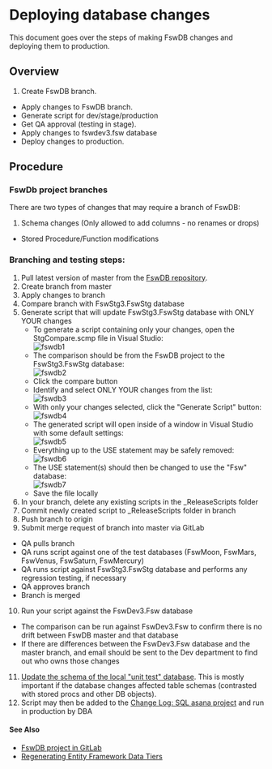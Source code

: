 # Deploying database changes

This document goes over the steps of making FswDB changes and deploying them
to production.

## Overview

1. Create FswDB branch.
* Apply changes to FswDB branch.
* Generate script for dev/stage/production
* Get QA approval (testing in stage).
* Apply changes to fswdev3.fsw database
* Deploy changes to production.

## Procedure

### FswDb project branches

There are two types of changes that may require a branch of FswDB:

1. Schema changes (Only allowed to add columns - no renames or drops)
* Stored Procedure/Function modifications


### Branching and testing steps:

1. Pull latest version of master from the [FswDB repository](http://gitlab.fsw.com/tfs/FswDB).
2. Create branch from master
3. Apply changes to branch
4. Compare branch with FswStg3.FswStg database
5. Generate script that will update FswStg3.FswStg database with ONLY YOUR changes
    * To generate a script containing only your changes, open the StgCompare.scmp file in Visual Studio:  
    ![fswdb1](http://gitlab.fsw.com/tfs/library/uploads/b1fdd3f41610fcc900c822382c406b4b/fswdb1.PNG)  
    * The comparison should be from the FswDB project to the FswStg3.FswStg database:  
    ![fswdb2](http://gitlab.fsw.com/tfs/library/uploads/eed1784e14bbd17744ad1a5d4d87f522/fswdb2.PNG)     
    * Click the compare button
    * Identify and select ONLY YOUR changes from the list:  
    ![fswdb3](http://gitlab.fsw.com/tfs/library/uploads/11ba9e1e2044375f9aaf5e52c7ab896b/fswdb3.PNG)  
    * With only your changes selected, click the "Generate Script" button:  
    ![fswdb4](http://gitlab.fsw.com/tfs/library/uploads/7f56a2ed12b5d779c366f8537a0170ad/fswdb4.PNG)  
    * The generated script will open inside of a window in Visual Studio with some default settings:  
    ![fswdb5](http://gitlab.fsw.com/tfs/library/uploads/fa70783090d29aded8d4b53f7d9c44b2/fswdb5.PNG)  
    * Everything up to the USE statement may be safely removed:  
    ![fswdb6](http://gitlab.fsw.com/tfs/library/uploads/1dde359d05cb7f6e35d08e5d02a8a9ea/fswdb6.PNG)  
    * The USE statement(s) should then be changed to use the "Fsw" database:  
    ![fswdb7](http://gitlab.fsw.com/tfs/library/uploads/e43708018698bf1d9b61188d55f85581/fswdb7.PNG)  
    * Save the file locally
6. In your branch, delete any existing scripts in the _ReleaseScripts folder
7. Commit newly created script to _ReleaseScripts folder in branch
8. Push branch to origin
9. Submit merge request of branch into master via GitLab
 * QA pulls branch
 * QA runs script against one of the test databases (FswMoon, FswMars, FswVenus, FswSaturn, FswMercury)
 * QA runs script against FswStg3.FswStg database and performs any regression testing, if necessary
 * QA approves branch
 * Branch is merged
10. Run your script against the FswDev3.Fsw database
 * The comparison can be run against FswDev3.Fsw to confirm there is no drift between FswDB master and that database
 * If there are differences between the FswDev3.Fsw database and the master branch, and email should be sent to the Dev department to find out who owns those changes
11. [Update the schema of the local "unit test" database](http://gitlab.fsw.com/tfs/library/wikis/Testing/TestDatabase#updating-the-schema).  This is mostly important if the database changes affected table schemas (contrasted with stored procs and other DB objects).
12. Script may then be added to the [Change Log: SQL asana project](https://app.asana.com/0/30603980759983/list) and run in production by DBA



#### See Also

* [FswDB project in GitLab](http://gitlab.fsw.com/tfs/FswDB)
* [Regenerating Entity Framework Data Tiers](http://gitlab.fsw.com/tfs/library/wikis/data/datatiers/entityFramework/regen)
